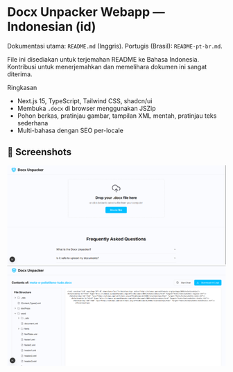 # Docx Unpacker Webapp — Indonesian (id)

Dokumentasi utama: `README.md` (Inggris). Portugis (Brasil): `README-pt-br.md`.

File ini disediakan untuk terjemahan README ke Bahasa Indonesia. Kontribusi untuk menerjemahkan dan memelihara dokumen ini sangat diterima.

Ringkasan
- Next.js 15, TypeScript, Tailwind CSS, shadcn/ui
- Membuka `.docx` di browser menggunakan JSZip
- Pohon berkas, pratinjau gambar, tampilan XML mentah, pratinjau teks sederhana
- Multi-bahasa dengan SEO per-locale
## 📸 Screenshots

![Screenshot 1](docs/screen-shot-1.png)
![Screenshot 2](docs/screen-shot-2.png)
